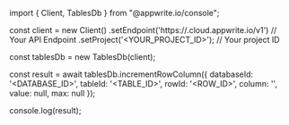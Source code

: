 import { Client, TablesDb } from "@appwrite.io/console";

const client = new Client()
    .setEndpoint('https://<REGION>.cloud.appwrite.io/v1') // Your API Endpoint
    .setProject('<YOUR_PROJECT_ID>'); // Your project ID

const tablesDb = new TablesDb(client);

const result = await tablesDb.incrementRowColumn({
    databaseId: '<DATABASE_ID>',
    tableId: '<TABLE_ID>',
    rowId: '<ROW_ID>',
    column: '',
    value: null,
    max: null
});

console.log(result);
